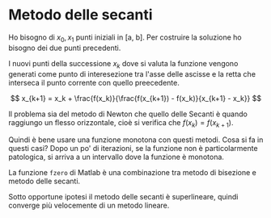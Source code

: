 # Metodo delle secanti

Ho bisogno di $x_0, x_1$ punti iniziali in [a, b]. Per costruire la soluzione ho bisogno dei due punti precedenti.

I nuovi punti della successione $x_k$ dove si valuta la funzione vengono generati come punto di interesezione tra l'asse
delle ascisse e la retta che interseca il punto corrente con quello preecedente.

$$
x_{k+1} = x_k + \frac{f(x_k)}{\frac{f(x_{k+1}) - f(x_k)}{x_{k+1} - x_k}}
$$

Il problema sia del metodo di Newton che quello delle Secanti è quando raggiungo un flesso orizzontale, cioè si verifica
che $f(x_k) = f(x_{k+1})$.

Quindi è bene usare una funzione monotona con questi metodi. Cosa si fa in questi casi? Dopo un po' di iterazioni, se la
funzione non è particolarmente patologica, si arriva a un intervallo dove la funzione è monotona.

La funzione `fzero` di Matlab è una combinazione tra metodo di bisezione e metodo delle secanti.

Sotto opportune ipotesi il metodo delle secanti è superlineare, quindi converge più velocemente di un metodo lineare.
